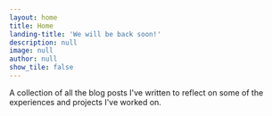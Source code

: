 ```yaml
---
layout: home
title: Home
landing-title: 'We will be back soon!'
description: null
image: null
author: null
show_tile: false
---
```


A collection of all the blog posts I've written to reflect on some of the experiences and projects I've worked on.
